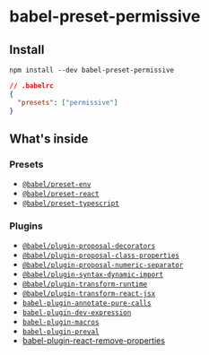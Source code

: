 # babel-preset-permissive

## Install

```shell
npm install --dev babel-preset-permissive
```

```json
// .babelrc
{
  "presets": ["permissive"]
}
```

## What's inside

### Presets

- [`@babel/preset-env`](https://babeljs.io/docs/en/babel-preset-env)
- [`@babel/preset-react`](https://babeljs.io/docs/en/babel-preset-react)
- [`@babel/preset-typescript`](https://babeljs.io/docs/en/babel-preset-typescript)

### Plugins

- [`@babel/plugin-proposal-decorators`](https://babeljs.io/docs/en/babel-plugin-proposal-decorators)
- [`@babel/plugin-proposal-class-properties`](https://babeljs.io/docs/en/babel-plugin-proposal-class-properties)
- [`@babel/plugin-proposal-numeric-separator`](https://babeljs.io/docs/en/babel-plugin-proposal-numeric-separator)
- [`@babel/plugin-syntax-dynamic-import`](https://babeljs.io/docs/en/babel-plugin-syntax-dynamic-import)
- [`@babel/plugin-transform-runtime`](https://babeljs.io/docs/en/babel-plugin-transform-runtime)
- [`@babel/plugin-transform-react-jsx`](https://babeljs.io/docs/en/babel-plugin-transform-react-jsx)
- [`babel-plugin-annotate-pure-calls`](https://github.com/Andarist/babel-plugin-annotate-pure-calls)
- [`babel-plugin-dev-expression`](https://github.com/4Catalyzer/babel-plugin-dev-expression)
- [`babel-plugin-macros`](https://github.com/kentcdodds/babel-plugin-macros)
- [`babel-plugin-preval`](https://github.com/kentcdodds/babel-plugin-preval)
- [babel-plugin-react-remove-properties](https://github.com/oliviertassinari/babel-plugin-react-remove-properties)
